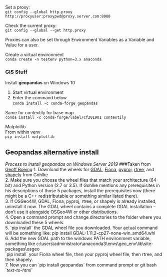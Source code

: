 Set a proxy:  
`git config --global http.proxy http://proxyuser:proxypwd@proxy.server.com:8080`

Check the current proxy:  
`git config --global --get http.proxy`

Proxies can also be set through Environment Variables as a Variable and Value for a user.

Create a virtual environment  
`conda create -n testenv python=3.x anaconda`  

### GIS Stuff
Install <b>geopandas</b> on Windows 10  
1. Start virtual environment  
2. Enter the command below  
`conda install -c conda-forge geopandas`

Same for contextily for base map  
`conda install -c conda-forge/label/cf201901 contextily`

Matplotlib  
From within venv  
`pip install matplotlib`

<h2>Geopandas alternative install</h2> 
<i>Process to install geopandas on Windows Server 2019</i>  
###Taken from <a href="https://geoffboeing.com/2014/09/using-geopandas-windows/" target="_blank">Geoff Boeing</a>  
1. Download the wheels for <a href="http://www.lfd.uci.edu/~gohlke/pythonlibs/#gdal" target="_blank">GDAL</a>, <a href="http://www.lfd.uci.edu/~gohlke/pythonlibs/#fiona" target="_blank">Fiona</a>, <a href="http://www.lfd.uci.edu/~gohlke/pythonlibs/#pyproj" target="_blank">pyproj</a>, <a href="http://www.lfd.uci.edu/~gohlke/pythonlibs/#rtree" target="_blank">rtree</a>, and <a href="http://www.lfd.uci.edu/~gohlke/pythonlibs/#shapely" target="_blank">shapely</a> from Gohlke<br> 
2. Make sure you choose the wheel files that match your architecture (64-bit) and Python version (2.7 or 3.5). If Gohlke mentions any prerequisites in his descriptions of those 5 packages, install the prerequisites now (there might be a C++ redistributable or something similar listed there).  <br>
3. If OSGeo4W, GDAL, Fiona, pyproj, rtree, or shapely is already installed, uninstall it now. The GDAL wheel contains a complete GDAL installation – don’t use it alongside OSGeo4W or other distributions.<br>
4. Open a command prompt and change directories to the folder where you downloaded these 5 wheels.<br>
5. `pip install` the GDAL wheel file you downloaded. Your actual command will be something like: pip install GDAL-1.11.2-cp27-none-win_amd64.whl<br>
6. Add the new GDAL path to the windows PATH environment variable, something like c:\users\administrator\anaconda3\envs\geo_env\lib\site-packages\osgeo<br>
 `pip install` your Fiona wheel file, then your pyproj wheel file, then rtree, and then shapely.<br>   
7. Now you can `pip install geopandas` from command prompt or git bash<br>
`<em>text-to-html</em>`
